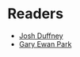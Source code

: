 # Readers

* [Josh Duffney](https://twitter.com/joshduffney)
* [Gary Ewan Park](https://twitter.com/gep13)
